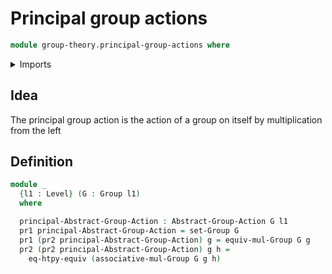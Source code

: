 # Principal group actions

```agda
module group-theory.principal-group-actions where
```

<details><summary>Imports</summary>
```agda
open import foundation.dependent-pair-types
open import foundation.equivalence-extensionality
open import foundation.universe-levels
open import group-theory.group-actions
open import group-theory.groups
```
</details>

## Idea

The principal group action is the action of a group on itself by multiplication from the left

## Definition

```agda
module _
  {l1 : Level} (G : Group l1)
  where

  principal-Abstract-Group-Action : Abstract-Group-Action G l1
  pr1 principal-Abstract-Group-Action = set-Group G
  pr1 (pr2 principal-Abstract-Group-Action) g = equiv-mul-Group G g
  pr2 (pr2 principal-Abstract-Group-Action) g h =
    eq-htpy-equiv (associative-mul-Group G g h)
```
